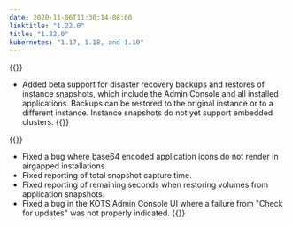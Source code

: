 ```yaml
---
date: 2020-11-06T11:30:14-08:00
linktitle: "1.22.0"
title: "1.22.0"
kubernetes: "1.17, 1.18, and 1.19"
---
```


{{<features>}}
  * Added beta support for disaster recovery backups and restores of instance snapshots, which include the Admin Console and all installed applications. Backups can be restored to the original instance or to a different instance. Instance snapshots do not yet support embedded clusters.
{{</features>}}

{{<fixes>}}
* Fixed a bug where base64 encoded application icons do not render in airgapped installations.
* Fixed reporting of total snapshot capture time.
* Fixed reporting of remaining seconds when restoring volumes from application snapshots.
* Fixed a bug in the KOTS Admin Console UI where a failure from "Check for updates" was not properly indicated.
{{</fixes>}}

